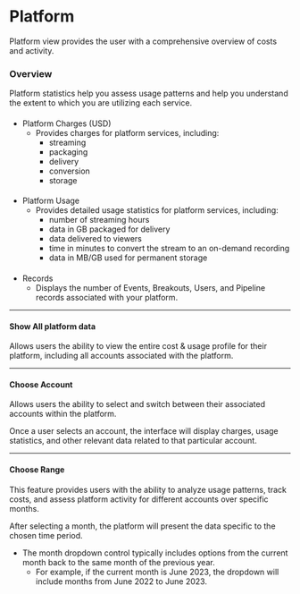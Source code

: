 # Platform
Platform view provides the user with a comprehensive overview of costs and activity.
### Overview
Platform statistics help you assess usage patterns and help you understand the extent to which you are utilizing each service.
####
* Platform Charges (USD)
  - Provides charges for platform services, including:
    - streaming
    - packaging
    - delivery
    - conversion
    - storage
####
* Platform Usage
  - Provides detailed usage statistics for platform services, including:
    - number of streaming hours
    - data in GB packaged for delivery
    - data delivered to viewers
    - time in minutes to convert the stream to an on-demand recording
    - data in MB/GB used for permanent storage
####
* Records
  - Displays the number of Events, Breakouts, Users, and Pipeline records associated with your platform.

---

#### Show All platform data
Allows users the ability to view the entire cost & usage profile for their platform, including all accounts associated with the platform.

---

#### Choose Account

Allows users the ability to select and switch between their associated accounts within the platform.

Once a user selects an account, the interface will display charges, usage statistics, and other relevant data related to that particular account.

---

#### Choose Range

This feature provides users with the ability to analyze usage patterns, track costs, and assess platform activity for different accounts over specific months.

After selecting a month, the platform will present the data specific to the chosen time period.

* The month dropdown control typically includes options from the current month back to the same month of the previous year.
  - For example, if the current month is June 2023, the dropdown will include months from June 2022 to June 2023.

  
